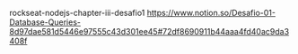 rockseat-nodejs-chapter-iii-desafio1
https://www.notion.so/Desafio-01-Database-Queries-8d97dae581d5446e97555c43d301ee45#72df8690911b44aaa4fd40ac9da3408f